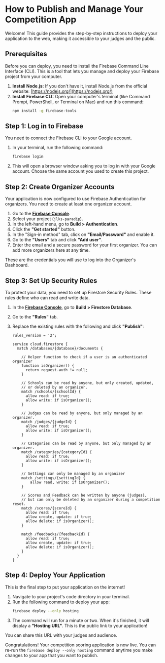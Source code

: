 
# How to Publish and Manage Your Competition App

Welcome! This guide provides the step-by-step instructions to deploy your application to the web, making it accessible to your judges and the public.

## Prerequisites

Before you can deploy, you need to install the Firebase Command Line Interface (CLI). This is a tool that lets you manage and deploy your Firebase project from your computer.

1.  **Install Node.js:** If you don't have it, install Node.js from the official website: [https://nodejs.org/](https://nodejs.org/)
2.  **Install Firebase CLI:** Open your computer's terminal (like Command Prompt, PowerShell, or Terminal on Mac) and run this command:
    ```bash
    npm install -g firebase-tools
    ```

## Step 1: Log in to Firebase

You need to connect the Firebase CLI to your Google account.

1.  In your terminal, run the following command:
    ```bash
    firebase login
    ```
2.  This will open a browser window asking you to log in with your Google account. Choose the same account you used to create this project.

## Step 2: Create Organizer Accounts

Your application is now configured to use Firebase Authentication for organizers. You need to create at least one organizer account.

1.  Go to the **[Firebase Console](https://console.firebase.google.com/)**.
2.  Select your project (`jlks-paradip`).
3.  In the left-hand menu, go to **Build > Authentication**.
4.  Click the **"Get started"** button.
5.  In the "Sign-in method" tab, click on **"Email/Password"** and enable it.
6.  Go to the **"Users"** tab and click **"Add user"**.
7.  Enter the email and a secure password for your first organizer. You can add more organizers here at any time.

These are the credentials you will use to log into the Organizer's Dashboard.

## Step 3: Set Up Security Rules

To protect your data, you need to set up Firestore Security Rules. These rules define who can read and write data.

1.  In the **[Firebase Console](https://console.firebase.google.com/)**, go to **Build > Firestore Database**.
2.  Go to the **"Rules"** tab.
3.  Replace the existing rules with the following and click **"Publish"**:

    ```
    rules_version = '2';

    service cloud.firestore {
      match /databases/{database}/documents {

        // Helper function to check if a user is an authenticated organizer
        function isOrganizer() {
          return request.auth != null;
        }

        // Schools can be read by anyone, but only created, updated,
        // or deleted by an organizer.
        match /schools/{schoolId} {
          allow read: if true;
          allow write: if isOrganizer();
        }

        // Judges can be read by anyone, but only managed by an organizer.
        match /judges/{judgeId} {
          allow read: if true;
          allow write: if isOrganizer();
        }

        // Categories can be read by anyone, but only managed by an organizer.
        match /categories/{categoryId} {
          allow read: if true;
          allow write: if isOrganizer();
        }
        
        // Settings can only be managed by an organizer
        match /settings/{settingId} {
            allow read, write: if isOrganizer();
        }

        // Scores and Feedback can be written by anyone (judges),
        // but can only be deleted by an organizer during a competition reset.
        match /scores/{scoreId} {
          allow read: if true;
          allow create, update: if true;
          allow delete: if isOrganizer();
        }

        match /feedbacks/{feedbackId} {
          allow read: if true;
          allow create, update: if true;
          allow delete: if isOrganizer();
        }
      }
    }
    ```

## Step 4: Deploy Your Application

This is the final step to put your application on the internet!

1.  Navigate to your project's code directory in your terminal.
2.  Run the following command to deploy your app:
    ```bash
    firebase deploy --only hosting
    ```
3.  The command will run for a minute or two. When it's finished, it will display a **"Hosting URL"**. This is the public link to your application!

You can share this URL with your judges and audience.

Congratulations! Your competition scoring application is now live. You can re-run the `firebase deploy --only hosting` command anytime you make changes to your app that you want to publish.
